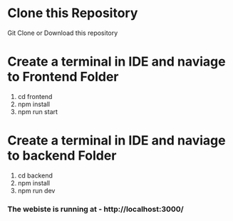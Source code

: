 # Clone this Repository
Git Clone or Download this repository

# Create a terminal in IDE and naviage to Frontend Folder
1. cd frontend
2. npm install
3. npm run start

# Create a terminal in IDE and naviage to backend Folder
1. cd backend
2. npm install
3. npm run dev

### The webiste is running at - http://localhost:3000/
